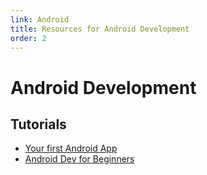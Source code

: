 ```yaml
---
link: Android
title: Resources for Android Development
order: 2
---
```

Android Development
===================

Tutorials
---------
* [Your first Android App](https://developer.android.com/training/basics/firstapp/index.html?hl=cn)
* [Android Dev for Beginners](https://www.youtube.com/playlist?list=PLGLfVvz_LVvSKgnFm8-6Fz1cd6zt_KxTC)
